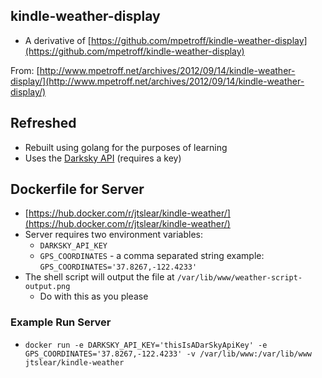 ## kindle-weather-display
* A derivative of
  [https://github.com/mpetroff/kindle-weather-display](https://github.com/mpetroff/kindle-weather-display)

From:
[http://www.mpetroff.net/archives/2012/09/14/kindle-weather-display/](http://www.mpetroff.net/archives/2012/09/14/kindle-weather-display/)

## Refreshed
* Rebuilt using golang for the purposes of learning
* Uses the [Darksky API](https://darksky.net/dev/docs) (requires a key)

## Dockerfile for Server
* [https://hub.docker.com/r/jtslear/kindle-weather/](https://hub.docker.com/r/jtslear/kindle-weather/)
* Server requires two environment variables:
  * `DARKSKY_API_KEY`
  * `GPS_COORDINATES` - a comma separated string example: `GPS_COORDINATES='37.8267,-122.4233'`
* The shell script will output the file at `/var/lib/www/weather-script-output.png`
  * Do with this as you please

### Example Run Server
* `docker run -e DARKSKY_API_KEY='thisIsADarSkyApiKey' -e GPS_COORDINATES='37.8267,-122.4233' -v /var/lib/www:/var/lib/www jtslear/kindle-weather`
